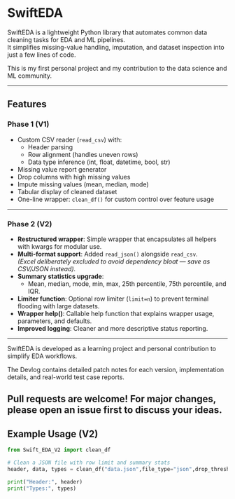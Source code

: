 # SwiftEDA

SwiftEDA is a lightweight Python library that automates common data cleaning tasks for EDA and ML pipelines.  
It simplifies missing-value handling, imputation, and dataset inspection into just a few lines of code.  

This is my first personal project and my contribution to the data science and ML community.  

---

## Features

### Phase 1 (V1)
- Custom CSV reader (`read_csv`) with:
  - Header parsing
  - Row alignment (handles uneven rows)
  - Data type inference (int, float, datetime, bool, str)
- Missing value report generator
- Drop columns with high missing values
- Impute missing values (mean, median, mode)
- Tabular display of cleaned dataset
- One-line wrapper: `clean_df()` for custom control over feature usage

---

### Phase 2 (V2)
- **Restructured wrapper**: Simple wrapper that encapsulates all helpers with kwargs for modular use.
- **Multi-format support**: Added `read_json()` alongside `read_csv`.  
  *(Excel deliberately excluded to avoid dependency bloat — save as CSV/JSON instead).*  
- **Summary statistics upgrade**:  
  - Mean, median, mode, min, max, 25th percentile, 75th percentile, and IQR.  
- **Limiter function**: Optional row limiter (`limit=n`) to prevent terminal flooding with large datasets.  
- **Wrapper help()**: Callable help function that explains wrapper usage, parameters, and defaults.  
- **Improved logging**: Cleaner and more descriptive status reporting.  

---
SwiftEDA is developed as a learning project and personal contribution to simplify EDA workflows.

The Devlog contains detailed patch notes for each version, implementation details, and real-world test case reports.

Pull requests are welcome! For major changes, please open an issue first to discuss your ideas.
---
## Example Usage (V2)

```python
from Swift_EDA_V2 import clean_df

# Clean a JSON file with row limit and summary stats
header, data, types = clean_df("data.json",file_type="json",drop_threshold=0.4,impute_strategy="median",limit=10,summary=True)

print("Header:", header)
print("Types:", types)
